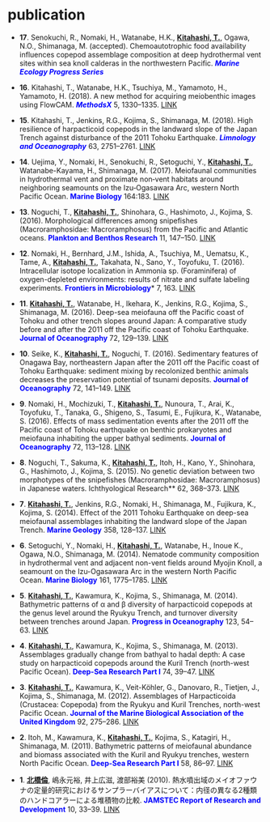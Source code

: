 # publication

- **17**. Senokuchi, R., Nomaki, H., Watanabe, H.K., **<u>Kitahashi, T.</u>**, Ogawa, N.O., Shimanaga, M. (accepted). Chemoautotrophic food availability influences copepod assemblage composition at deep hydrothermal vent sites within sea knoll calderas in the northwestern Pacific. ***<font color="blue">Marine Ecology Progress Series</font>***

- **16**. Kitahashi, T., Watanabe, H.K., Tsuchiya, M., Yamamoto, H., Yamamoto, H. (2018). A new method for acquiring meiobenthic images using FlowCAM. ***<font color="blue">MethodsX</font>*** 5, 1330–1335. <a href="https://doi.org/10.1016/J.MEX.2018.10.012" target="_blank">LINK</a>

- **15**. Kitahashi, T., Jenkins, R.G., Kojima, S., Shimanaga, M. (2018). High resilience of harpacticoid copepods in the landward slope of the Japan Trench against disturbance of the 2011 Tohoku Earthquake. ***<font color="blue">Limnology and Oceanography</font>*** 63, 2751–2761. <a href="https://doi.org/10.1002/lno.11006" target="_blank">LINK</a>

- **14**. Uejima, Y., Nomaki, H., Senokuchi, R., Setoguchi, Y., **<u>Kitahashi, T.</u>**, Watanabe-Kayama, H., Shimanaga, M. (2017). Meiofaunal communities in hydrothermal vent and proximate non‐vent habitats around neighboring seamounts on the Izu‐Ogasawara Arc, western North Pacific Ocean. **<font color="blue">Marine Biology</font>** 164:183. <a href="https://doi.org/10.1007/s00227-017-3218-6" target="_blank">LINK</a>

- **13**. Noguchi, T., **<u>Kitahashi, T.</u>**, Shinohara, G., Hashimoto, J., Kojima, S. (2016). Morphological differences among snipefishes (Macroramphosidae: Macroramphosus) from the Pacific and Atlantic oceans. **<font color="blue">Plankton and Benthos Research</font>** 11, 147–150. <a href="https://doi.org/10.3800/pbr.11.147" target="_blank">LINK</a>

- **12**. Nomaki, H., Bernhard, J.M., Ishida, A., Tsuchiya, M., Uematsu, K., Tame, A., **<u>Kitahashi, T.</u>**, Takahata, N., Sano, Y., Toyofuku, T. (2016). Intracellular isotope localization in Ammonia sp. (Foraminifera) of oxygen-depleted environments: results of nitrate and sulfate labeling experiments. **<font color="blue">Frontiers in Microbiology</font>*** 7, 163. <a href="https://doi.org/10.3389/fmicb.2016.00163" target="_blank">LINK</a>

- **11**. **<u>Kitahashi, T.</u>**, Watanabe, H., Ikehara, K., Jenkins, R.G., Kojima, S., Shimanaga, M. (2016). Deep-sea meiofauna off the Pacific coast of Tohoku and other trench slopes around Japan: A comparative study before and after the 2011 off the Pacific coast of Tohoku Earthquake. **<font color="blue">Journal of Oceanography</font>** 72, 129–139. <a href="https://doi.org/10.1007/s10872-015-0323-3" target="_blank">LINK</a>

- **10**. Seike, K., **<u>Kitahashi, T.</u>**, Noguchi, T. (2016). Sedimentary features of Onagawa Bay, northeastern Japan after the 2011 off the Pacific coast of Tohoku Earthquake: sediment mixing by recolonized benthic animals decreases the preservation potential of tsunami deposits. **<font color="blue">Journal of Oceanography</font>** 72, 141–149. <a href="https://doi.org/10.1007/s10872-015-0297-1" target="_blank">LINK</a>

- **9**. Nomaki, H., Mochizuki, T., **<u>Kitahashi, T.</u>**, Nunoura, T., Arai, K., Toyofuku, T., Tanaka, G., Shigeno, S., Tasumi, E., Fujikura, K., Watanabe, S. (2016). Effects of mass sedimentation events after the 2011 off the Pacific coast of Tohoku earthquake on benthic prokaryotes and meiofauna inhabiting the upper bathyal sediments. **<font color="blue">Journal of Oceanography</font>** 72, 113–128. <a href="https://doi.org/10.1007/s10872-015-0293-5" target="_blank">LINK</a>

- **8**. Noguchi, T., Sakuma, K., **<u>Kitahashi, T.</u>**, Itoh, H., Kano, Y., Shinohara, G., Hashimoto, J., Kojima, S. (2015). No genetic deviation between two morphotypes of the snipefishes (Macroramphosidae: Macroramphosus) in Japanese waters. Ichthyological Research</font>** 62, 368–373. <a href="https://doi.org/10.1007/s10228-014-0443-6" target="_blank">LINK</a>

- **7**. **<u>Kitahashi, T.</u>**, Jenkins, R.G., Nomaki, H., Shimanaga, M., Fujikura, K., Kojima, S. (2014). Effect of the 2011 Tohoku Earthquake on deep-sea meiofaunal assemblages inhabiting the landward slope of the Japan Trench. **<font color="blue">Marine Geology</font>** 358, 128–137. <a href="https://doi.org/10.1016/j.margeo.2014.05.004" target="_blank">LINK</a>

- **6**. Setoguchi, Y., Nomaki, H., **<u>Kitahashi, T.</u>**, Watanabe, H., Inoue K., Ogawa, N.O., Shimanaga, M. (2014). Nematode community composition in hydrothermal vent and adjacent non-vent fields around Myojin Knoll, a seamount on the Izu-Ogasawara Arc in the western North Pacific Ocean. **<font color="blue">Marine Biology</font>** 161, 1775–1785. <a href="https://doi.org/10.1007/s00227-014-2460-4" target="_blank">LINK</a>

- **5**. **<u>Kitahashi, T.</u>**, Kawamura, K., Kojima, S., Shimanaga, M. (2014). Bathymetric patterns of α and β diversity of harpacticoid copepods at the genus level around the Ryukyu Trench, and turnover diversity between trenches around Japan. **<font color="blue">Progress in Oceanography</font>** 123, 54–63. <a href="https://doi.org/10.1016/j.pocean.2014.02.007" target="_blank">LINK</a>

- **4**. **<u>Kitahashi, T.</u>**, Kawamura, K., Kojima, S., Shimanaga, M. (2013). Assemblages gradually change from bathyal to hadal depth: A case study on harpacticoid copepods around the Kuril Trench (north-west Pacific Ocean). **<font color="blue">Deep-Sea Research Part I</font>** 74, 39–47. <a href="https://doi.org/10.1016/j.dsr.2012.12.010" target="_blank">LINK</a>

- **3**. **<u>Kitahashi, T.</u>**, Kawamura, K., Veit-Köhler, G., Danovaro, R., Tietjen, J., Kojima, S., Shimanaga, M. (2012). Assemblages of Harpacticoida (Crustacea: Copepoda) from the Ryukyu and Kuril Trenches, north-west Pacific Ocean. **<font color="blue">Journal of the Marine Biological Association of the United Kingdom</font>** 92, 275–286. <a href="https://doi.org/10.1017/S0025315411001536" target="_blank">LINK</a>

- **2**. Itoh, M., Kawamura, K., **<u>Kitahashi, T.</u>**, Kojima, S., Katagiri, H., Shimanaga, M. (2011). Bathymetric patterns of meiofaunal abundance and biomass associated with the Kuril and Ryukyu trenches, western North Pacific Ocean. **<font color="blue">Deep-Sea Research Part I</font>** 58, 86–97. <a href="https://doi.org/10.1016/j.dsr.2010.12.004" target="_blank">LINK</a>

- **1**. **<u>北橋倫</u>**, 嶋永元裕, 井上広滋, 渡部裕美 (2010). 熱水噴出域のメイオファウナの定量的研究におけるサンプラーバイアスについて：内径の異なる2種類のハンドコアラーによる堆積物の比較. **<font color="blue">JAMSTEC Report of Research and Development</font>** 10, 33–39. <a href="http://www.godac.jamstec.go.jp/catalog/doc_catalog/metadataDisp/JAM_RandD10_03?lang=ja&view=detail" target="_blank">LINK</a>
